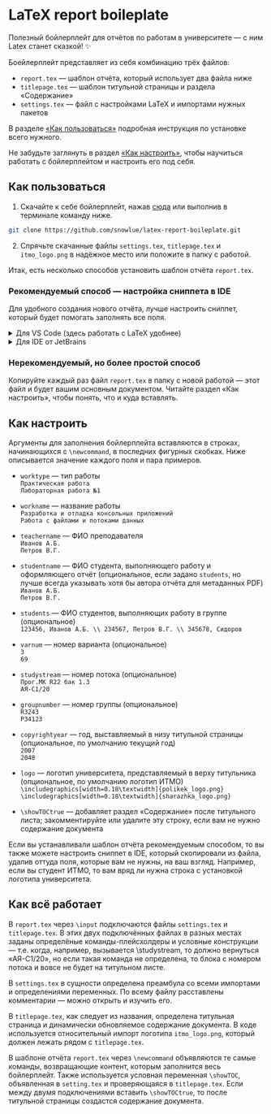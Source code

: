 # LaTeX report boileplate
Полезный бойлерплейт для отчётов по работам в университете — с ним Latex станет сказкой! ✨

Боейлерплейт представляет из себя комбинацию трёх файлов:
- `report.tex` — шаблон отчёта, который использует два файла ниже
- `titlepage.tex` — шаблон титульной страницы и раздела «Содержание»
- `settings.tex` — файл с настройками LaTeX и импортами нужных пакетов

В разделе [«Как пользоваться»](#как-пользоваться) подробная инструкция по установке всего нужного.

Не забудьте заглянуть в раздел [«Как настроить»](#как-настроить), чтобы научиться работать с бойлерплейтом и настроить его под себя.

## Как пользоваться

1. Скачайте к себе бойлерплейт, нажав [сюда](https://github.com/snowlue/latex-report-boileplate/archive/refs/heads/main.zip) или выполнив в терминале команду ниже.
```sh
git clone https://github.com/snowlue/latex-report-boileplate.git
```
2. Спрячьте скачанные файлы `settings.tex`, `titlepage.tex` и `itmo_logo.png` в надёжное место или положите в папку с работой.

Итак, есть несколько способов установить шаблон отчёта `report.tex`.

### Рекомендуемый способ — настройка сниппета в IDE
Для удобного создания нового отчёта, лучше настроить сниппет, который будет помогать заполнять все поля.

<details><summary>Для VS Code (здесь работать с LaTeX удобнее)</summary>

3. Нажмите File → Preferences → Configure Snippets → New Global Snippets file...  
В русской локали: Файл → Настройки → Настройка фрагментов → Новый файл с глобальным фрагментом кода...
4. Введите любое название, например, `latex-report-snippet`
5. Очистите открывшийся файл
6. Вставьте содержимое файла [`report.code-snippets`](report.code-snippets)

- Теперь просто откройте новый TeX-файл, напиши `/report` и нажмите Enter!
</details>

<details><summary>Для IDE от JetBrains</summary>

3. Нажмите File → Settings → разверните Editor → File and Code Templates → Files → Значок «+»
4. В поле Name введите любое название, например, `Latex report`
5. В поле Extension введите `tex`
6. В поле File name введите `report`
7. Ниже вставьте содержимое файла [`report.jbide-templates`](report.jbide-templates)

- Теперь просто при открытом проекте нажмите ПКМ → New, выберите созданный шаблон и заполните все нужные поля!
</details>


### Нерекомендуемый, но более простой способ
Копируйте каждый раз файл `report.tex` в папку с новой работой — этот файл и будет вашим основным документом. Читайте раздел «Как настроить», чтобы понять, что и куда вставлять.

## Как настроить
Аргументы для заполнения бойлерплейта вставляются в строках, начинающихся с `\newcommand`, в последних фигурных скобках. Ниже описывается значение каждого поля и пара примеров.
- `worktype` — тип работы  
`Практическая работа`  
`Лабораторная работа №1`

- `workname` — название работы  
`Разработка и отладка консольных приложений`  
`Работа с файлами и потоками данных`

- `teachername` — ФИО преподавателя  
`Иванов А.Б.`  
`Петров В.Г.`

- `studentname` — ФИО студента, выполняющего работу и оформляющего отчёт (опциональное, если задано `students`, но лучше всегда указывать хотя бы автора отчёта для метаданных PDF)  
`Иванов А.Б.`  
`Петров В.Г.`

- `students` — ФИО студентов, выполняющих работу в группе (опциональное)  
`123456, Иванов А.Б. \\ 234567, Петров В.Г. \\ 345678, Сидоров`

- `varnum` — номер варианта (опциональное)  
`3`  
`69`  

- `studystream` — номер потока (опциональное)  
`Прог.МК R22 бак 1.3`  
`АЯ-C1/20`

- `groupnumber` — номер группы (опциональное)  
`R3243`  
`P34123`

- `copyrightyear` — год, выставляемый в низу титульной страницы (опциональное, по умолчанию текущий год)  
`2007`  
`2048`

- `logo` — логотип университета, представляемый в верху титульника (опциональное, по умолчанию логотип ИТМО)  
`\includegraphics[width=0.18\textwidth]{polikek_logo.png}`  
`\includegraphics[width=0.18\textwidth]{sharazhka_logo.png}`

- `\showTOCtrue` — добавляет раздел «Содержание» после титульного листа; закомментируйте или удалите эту строку, если вам не нужно содержание документа

Если вы устанавливали шаблон отчёта рекомендуемым способом, то вы также можете настроить сниппет в IDE, который скопировали из файла, удалив оттуда поля, которые вам не нужны, на ваш взгляд. Например, если вы студент ИТМО, то вам вряд ли нужна строка с установкой логотипа университета.

## Как всё работает
В `report.tex` через `\input` подключаются файлы `settings.tex` и `titlepage.tex`. В этих двух подключённых файлах в разных местах заданы определёные команды-плейсхолдеры и условные конструкции — т.е. когда, например, вызывается \studystream, то должно вернуться «АЯ-C1/20», но если такая команда не определена, то блока с номером потока и вовсе не будет на титульном листе.

В `settings.tex` в сущности определена преамбула со всеми импортами и определениями переменных. По всему файлу расставлены комментарии — можно открыть и изучить его.

В `titlepage.tex`, как следует из названия, определена титульная страница и динамически обновляемое содержание документа. В коде используется относительный импорт логотипа `itmo_logo.png`, который должен лежать рядом с `titlepage.tex`.

В шаблоне отчёта `report.tex` через `\newcommand` объявляются те самые команды, возвращающие контент, которым заполнится весь бойлерплейт. Также используется условная переменная `\showTOC`, объявленная в `setting.tex` и проверяющаяся в `titlepage.tex`. Если между двумя подключениями вставить `\showTOCtrue`, то после титульной страницы создастся содержание документа.
